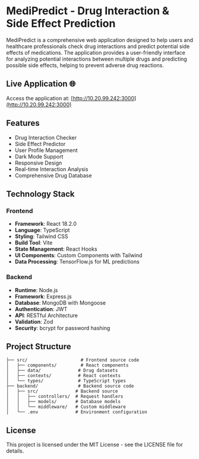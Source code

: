 # MediPredict - Drug Interaction & Side Effect Prediction

MediPredict is a comprehensive web application designed to help users and healthcare professionals check drug interactions and predict potential side effects of medications. The application provides a user-friendly interface for analyzing potential interactions between multiple drugs and predicting possible side effects, helping to prevent adverse drug reactions.

## Live Application 🌐

Access the application at: [http://10.20.99.242:3000](http://10.20.99.242:3000)

## Features

- Drug Interaction Checker
- Side Effect Predictor
- User Profile Management
- Dark Mode Support
- Responsive Design
- Real-time Interaction Analysis
- Comprehensive Drug Database

## Technology Stack

### Frontend
- **Framework**: React 18.2.0
- **Language**: TypeScript
- **Styling**: Tailwind CSS
- **Build Tool**: Vite
- **State Management**: React Hooks
- **UI Components**: Custom Components with Tailwind
- **Data Processing**: TensorFlow.js for ML predictions

### Backend
- **Runtime**: Node.js
- **Framework**: Express.js
- **Database**: MongoDB with Mongoose
- **Authentication**: JWT
- **API**: RESTful Architecture
- **Validation**: Zod
- **Security**: bcrypt for password hashing

## Project Structure
```
├── src/                    # Frontend source code
│   ├── components/         # React components
│   ├── data/              # Drug datasets
│   ├── contexts/          # React contexts
│   └── types/             # TypeScript types
├── backend/               # Backend source code
│   ├── src/              # Backend source
│   │   ├── controllers/  # Request handlers
│   │   ├── models/       # Database models
│   │   └── middleware/   # Custom middleware
│   └── .env              # Environment configuration
```

## License

This project is licensed under the MIT License - see the LICENSE file for details. 
